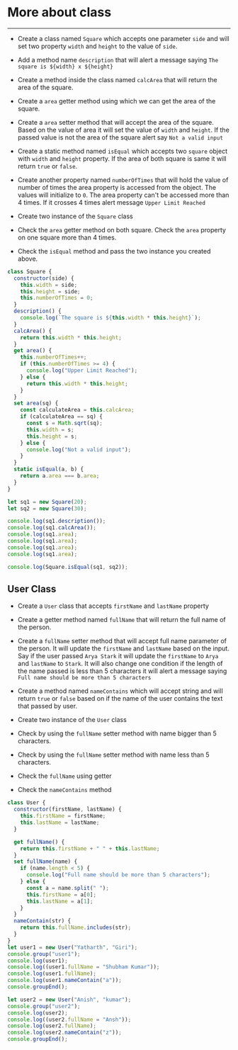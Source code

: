 # More about class

---

- Create a class named `Square` which accepts one parameter `side` and will set two property `width` and `height` to the value of `side`.

- Add a method name `description` that will alert a message saying `The square is ${width} x ${height}`

- Create a method inside the class named `calcArea` that will return the area of the square.

- Create a `area` getter method using which we can get the area of the square.

- Create a `area` setter method that will accept the area of the square. Based on the value of area it will set the value of `width` and `height`. If the passed value is not the area of the square alert say `Not a valid input`

- Create a static method named `isEqual` which accepts two `square` object with `width` and `height` property. If the area of both square is same it will return `true` or `false`.

- Create another property named `numberOfTimes` that will hold the value of number of times the area property is accessed from the object. The values will initialize to `0`. The area property can't be accessed more than 4 times. If it crosses 4 times alert message `Upper Limit Reached`

- Create two instance of the `Square` class

- Check the `area` getter method on both square. Check the `area` property on one square more than 4 times.

- Check the `isEqual` method and pass the two instance you created above.

```js
class Square {
  constructor(side) {
    this.width = side;
    this.height = side;
    this.numberOfTimes = 0;
  }
  description() {
    console.log(`The square is ${this.width * this.height}`);
  }
  calcArea() {
    return this.width * this.height;
  }
  get area() {
    this.numberOfTimes++;
    if (this.numberOfTimes >= 4) {
      console.log("Upper Limit Reached");
    } else {
      return this.width * this.height;
    }
  }
  set area(sq) {
    const calculateArea = this.calcArea;
    if (calculateArea == sq) {
      const s = Math.sqrt(sq);
      this.width = s;
      this.height = s;
    } else {
      console.log("Not a valid input");
    }
  }
  static isEqual(a, b) {
    return a.area === b.area;
  }
}

let sq1 = new Square(20);
let sq2 = new Square(30);

console.log(sq1.description());
console.log(sq1.calcArea());
console.log(sq1.area);
console.log(sq1.area);
console.log(sq1.area);
console.log(sq1.area);

console.log(Square.isEqual(sq1, sq2));
```

## User Class

- Create a `User` class that accepts `firstName` and `lastName` property

- Create a getter method named `fullName` that will return the full name of the person.

- Create a `fullName` setter method that will accept full name parameter of the person. It will update the `firstName` and `lastName` based on the input. Say if the user passed `Arya Stark` it will update the `firstName` to `Arya` and `lastName` to `Stark`. It will also change one condition if the length of the name passed is less than 5 characters it will alert a message saying `Full name should be more than 5 characters`

- Create a method named `nameContains` which will accept string and will return `true` or `false` based on if the name of the user contains the text that passed by user.

- Create two instance of the `User` class

- Check by using the `fullName` setter method with name bigger than 5 characters.

- Check by using the `fullName` setter method with name less than 5 characters.

- Check the `fullName` using getter

- Check the `nameContains` method

```js
class User {
  constructor(firstName, lastName) {
    this.firstName = firstName;
    this.lastName = lastName;
  }

  get fullName() {
    return this.firstName + " " + this.lastName;
  }
  set fullName(name) {
    if (name.length < 5) {
      console.log("Full name should be more than 5 characters");
    } else {
      const a = name.split(" ");
      this.firstName = a[0];
      this.lastName = a[1];
    }
  }
  nameContain(str) {
    return this.fullName.includes(str);
  }
}
let user1 = new User("Yatharth", "Giri");
console.group("user1");
console.log(user1);
console.log((user1.fullName = "Shubham Kumar"));
console.log(user1.fullName);
console.log(user1.nameContain("a"));
console.groupEnd();

let user2 = new User("Anish", "kumar");
console.group("user2");
console.log(user2);
console.log((user2.fullName = "Ansh"));
console.log(user2.fullName);
console.log(user2.nameContain("z"));
console.groupEnd();
```
